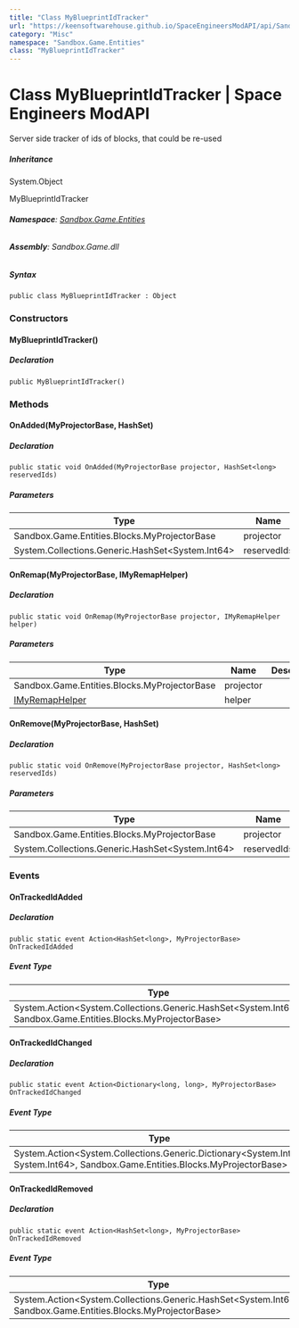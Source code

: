 ```yaml
---
title: "Class MyBlueprintIdTracker"
url: "https://keensoftwarehouse.github.io/SpaceEngineersModAPI/api/Sandbox.Game.Entities.MyBlueprintIdTracker.html"
category: "Misc"
namespace: "Sandbox.Game.Entities"
class: "MyBlueprintIdTracker"
---
```


# Class MyBlueprintIdTracker | Space Engineers ModAPI

Server side tracker of ids of blocks, that could be re-used

##### Inheritance

System.Object

MyBlueprintIdTracker

###### **Namespace**: [Sandbox.Game.Entities](https://keensoftwarehouse.github.io/SpaceEngineersModAPI/api/Sandbox.Game.Entities.html)

###### **Assembly**: Sandbox.Game.dll

##### Syntax

```
public class MyBlueprintIdTracker : Object
```

### Constructors

#### MyBlueprintIdTracker()

##### Declaration

```
public MyBlueprintIdTracker()
```

### Methods

#### OnAdded(MyProjectorBase, HashSet<Int64>)

##### Declaration

```
public static void OnAdded(MyProjectorBase projector, HashSet<long> reservedIds)
```

##### Parameters

| Type | Name | Description |
| --- | --- | --- |
| Sandbox.Game.Entities.Blocks.MyProjectorBase | projector |     |
| System.Collections.Generic.HashSet<System.Int64\> | reservedIds |     |

#### OnRemap(MyProjectorBase, IMyRemapHelper)

##### Declaration

```
public static void OnRemap(MyProjectorBase projector, IMyRemapHelper helper)
```

##### Parameters

| Type | Name | Description |
| --- | --- | --- |
| Sandbox.Game.Entities.Blocks.MyProjectorBase | projector |     |
| [IMyRemapHelper](https://keensoftwarehouse.github.io/SpaceEngineersModAPI/api/VRage.ModAPI.IMyRemapHelper.html) | helper |     |

#### OnRemove(MyProjectorBase, HashSet<Int64>)

##### Declaration

```
public static void OnRemove(MyProjectorBase projector, HashSet<long> reservedIds)
```

##### Parameters

| Type | Name | Description |
| --- | --- | --- |
| Sandbox.Game.Entities.Blocks.MyProjectorBase | projector |     |
| System.Collections.Generic.HashSet<System.Int64\> | reservedIds |     |

### Events

#### OnTrackedIdAdded

##### Declaration

```
public static event Action<HashSet<long>, MyProjectorBase> OnTrackedIdAdded
```

##### Event Type

| Type | Description |
| --- | --- |
| System.Action<System.Collections.Generic.HashSet<System.Int64\>, Sandbox.Game.Entities.Blocks.MyProjectorBase\> |     |

#### OnTrackedIdChanged

##### Declaration

```
public static event Action<Dictionary<long, long>, MyProjectorBase> OnTrackedIdChanged
```

##### Event Type

| Type | Description |
| --- | --- |
| System.Action<System.Collections.Generic.Dictionary<System.Int64, System.Int64\>, Sandbox.Game.Entities.Blocks.MyProjectorBase\> |     |

#### OnTrackedIdRemoved

##### Declaration

```
public static event Action<HashSet<long>, MyProjectorBase> OnTrackedIdRemoved
```

##### Event Type

| Type | Description |
| --- | --- |
| System.Action<System.Collections.Generic.HashSet<System.Int64\>, Sandbox.Game.Entities.Blocks.MyProjectorBase\> |     |